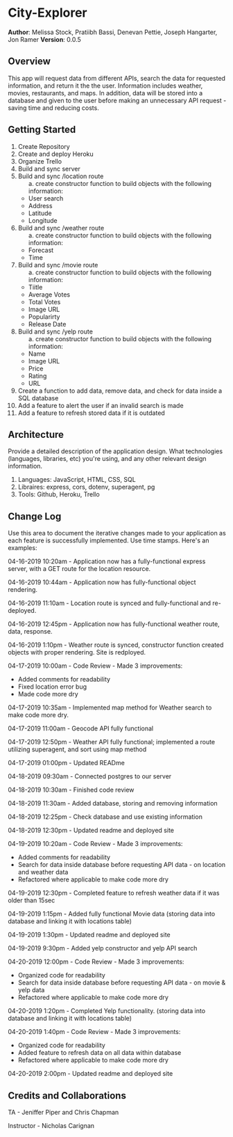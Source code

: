 # City-Explorer

**Author**: Melissa Stock, Pratiibh Bassi, Denevan Pettie, Joseph Hangarter, Jon Ramer
**Version**: 0.0.5

## Overview
<p>This app will request data from different APIs, search the data for requested information, and return it the the user. Information includes weather, movies, restaurants, and maps. In addition, data will be stored into a database and given to the user before making an unnecessary API request - saving time and reducing costs.</p>

## Getting Started
1. Create Repository
2. Create and deploy Heroku
3. Organize Trello
4. Build and sync server
5. Build and sync /location route
    <ul>a. create constructor function to build objects with the following information:
        <li>User search</li>
        <li>Address</li>
        <li>Latitude</li>
        <li>Longitude</li>
    </ul>
6. Build and sync /weather route
    <ul>a. create constructor function to build objects with the following information:
        <li>Forecast</li>
        <li>Time</li>
     </ul>   
7. Build and sync /movie route
    <ul>a. create constructor function to build objects with the following information:
        <li>Tiitle</li>
        <li>Average Votes</li>
        <li>Total Votes</li>
        <li>Image URL</li>
        <li>Popularirty</li>
        <li>Release Date</li>
    </ul>
8. Build and sync /yelp route
    <ul>a. create constructor function to build objects with the following information:
        <li>Name</li>
        <li>Image URL</li>
        <li>Price</li>
        <li>Rating</li>
        <li>URL</li>
    </ul>
9. Create a function to add data, remove data, and check for data inside a SQL database
10. Add a feature to alert the user if an invalid search is made
11. Add a feature to refresh stored data if it is outdated

## Architecture
Provide a detailed description of the application design. What technologies (languages, libraries, etc) you're using, and any other relevant design information. 
1. Languages: JavaScript, HTML, CSS, SQL
2. Libraires: express, cors, dotenv, superagent, pg
3. Tools: Github, Heroku, Trello


## Change Log
Use this area to document the iterative changes made to your application as each feature is successfully implemented. Use time stamps. Here's an examples:

04-16-2019 10:20am - Application now has a fully-functional express server, with a GET route for the location resource.

04-16-2019 10:44am - Application now has fully-functional object rendering.

04-16-2019 11:10am - Location route is synced and fully-functional and re-deployed.

04-16-2019 12:45pm - Application now has fully-functional weather route, data, response.

04-16-2019 1:10pm - Weather route is synced, constructor function created objects with proper rendering. Site is redployed.

04-17-2019 10:00am - Code Review - Made 3 improvements:
    <ul>
        <li>Added comments for readability</li>
        <li>Fixed location error bug</li>
        <li>Made code more dry</li>
    </ul>

04-17-2019 10:35am - Implemented map method for Weather search to make code more dry.

04-17-2019 11:00am - Geocode API fully functional

04-17-2019 12:50pm - Weather API fully functional; implemented a route utilizing superagent, and sort using map method

04-17-2019 01:00pm - Updated READme

04-18-2019 09:30am - Connected postgres to our server

04-18-2019 10:30am - Finished code review

04-18-2019 11:30am - Added database, storing and removing information

04-18-2019 12:25pm - Check database and use existing information

04-18-2019 12:30pm - Updated readme and deployed site

04-19-2019 10:20am - Code Review - Made 3 improvements:
    <ul>
        <li>Added comments for readability</li>
        <li>Search for data inside database before requesting API data - on location and weather data</li>
        <li>Refactored where applicable to make code more dry</li>
    </ul>

04-19-2019 12:30pm - Completed feature to refresh weather data if it was older than 15sec

04-19-2019 1:15pm - Added fully functional Movie data (storing data into database and linking it with locations table)

04-19-2019 1:30pm - Updated readme and deployed site

04-19-2019 9:30pm - Added yelp constructor and yelp API search

04-20-2019 12:00pm - Code Review - Made 3 improvements:
    <ul>
        <li>Organized code for readability</li>
        <li>Search for data inside database before requesting API data - on movie & yelp data</li>
        <li>Refactored where applicable to make code more dry</li>
    </ul>

04-20-2019 1:20pm - Completed Yelp functionality. (storing data into database and linking it with locations table)

04-20-2019 1:40pm - Code Review - Made 3 improvements:
    <ul>
        <li>Organized code for readability</li>
        <li>Added feature to refresh data on all data within database</li>
        <li>Refactored where applicable to make code more dry</li>
    </ul>

04-20-2019 2:00pm - Updated readme and deployed site

## Credits and Collaborations

TA - Jeniffer Piper and Chris Chapman

Instructor - Nicholas Carignan